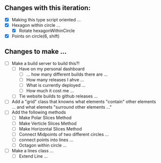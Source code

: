 ## Changes with this iteration:
- [x] Making this type script oriented ...
- [x] Hexagon within circle ...
  - [x] Rotate hexagonWithinCircle
- [x] Points on circle(6, shift)

## Changes to make ...
- [ ] Make a build server to build this?!
  - [ ] Have on my personal dashboard
      - [ ] ... how many different builds there are ...
      - [ ] How many releases I ahve ...
      - [ ] What is currently deployed ...
      - [ ] How much it cost me ...
  - [ ] Tie website builds to github releases ...
- [ ] Add a "grid" class that knowns what elements "contain" other elements ... and what elemets "surround other elements ..."
- [ ] Add the following methods
    - [ ] Make Polar Slices Method
    - [ ] Make Verticle Slices Method
    - [ ] Make Horizontal Slices Method
    - [ ] Connect Midpoints of two different circles ...
    - [ ] connect points into lines ...
    - [ ] Octagon within circle ...
- [ ] Make a lines class ...
    - [ ] Extend Line ...
